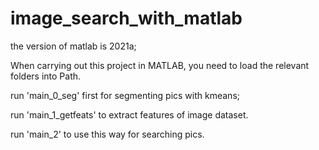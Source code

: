# image_search_with_matlab

the version of matlab is 2021a;

When carrying out this project in MATLAB, you need to load the relevant folders into Path.

run 'main_0_seg' first for segmenting  pics with kmeans;

run 'main_1_getfeats' to extract features of image dataset.

run 'main_2' to use this way for searching pics.


